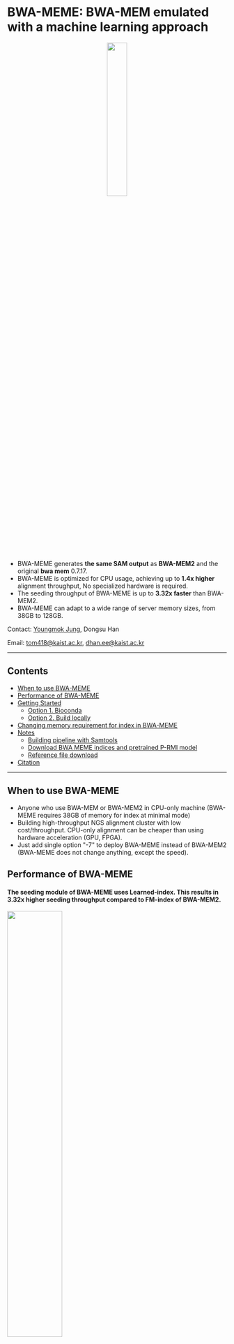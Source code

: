 # BWA-MEME: BWA-MEM emulated with a machine learning approach 
<div align="center">
<img src="images/DALL·E_logo_bwa.png" width="30%"  style="margin-left: auto; margin-right: auto; display: block;" />
</div>

- BWA-MEME generates **the same SAM output** as **BWA-MEM2** and the original **bwa mem** 0.7.17.
- BWA-MEME is optimized for CPU usage, achieving up to **1.4x higher** alignment throughput, No specialized hardware is required.
- The seeding throughput of BWA-MEME is up to **3.32x faster** than BWA-MEM2.
- BWA-MEME can adapt to a wide range of server memory sizes, from 38GB to 128GB.
  
Contact: [Youngmok Jung](https://quito418.github.io/quito418/), Dongsu Han

Email: tom418@kaist.ac.kr, dhan.ee@kaist.ac.kr

---

## Contents
* [When to use BWA-MEME](#when-to-use-bwa-meme)
* [Performance of BWA-MEME](#performance-of-bwa-meme)
* [Getting Started](#getting-started)
  + [Option 1. Bioconda](#install-option-1-bioconda)
  + [Option 2. Build locally](#install-option-2-build-locally)
* [Changing memory requirement for index in BWA-MEME](#changing-memory-requirement-for-index-in-bwa-meme)
* [Notes](#notes)
  + [Building pipeline with Samtools](#building-pipeline-with-samtools)
  + [Download BWA MEME indices and pretrained P-RMI model](#download-meme-indices-and-pretrained-p-rmi-model)
  + [Reference file download](#reference-file-download)
* [Citation](#citation)
---
## When to use BWA-MEME
- Anyone who use BWA-MEM or BWA-MEM2 in CPU-only machine (BWA-MEME requires 38GB of memory for index at minimal mode)
- Building high-throughput NGS alignment cluster with low cost/throughput. CPU-only alignment can be cheaper than using hardware acceleration (GPU, FPGA).
- Just add single option "-7" to deploy BWA-MEME instead of BWA-MEM2 (BWA-MEME does not change anything, except the speed).

## Performance of BWA-MEME
#### The seeding module of BWA-MEME uses Learned-index. This results in 3.32x higher seeding throughput compared to FM-index of BWA-MEM2.
<img src="https://github.com/kaist-ina/BWA-MEME/blob/master/images/BWA-MEME-SeedingResults.jpg" width="50%"/>

#### End-to-end alignment throughput is up to 1.4x higher than BWA-MEM2.
<img src="https://github.com/kaist-ina/BWA-MEME/blob/master/images/BWA-MEME-alignment_throughput.png" width="50%" />

---
## Getting Started
### Install Option 1. Bioconda
```sh
# Install with conda, bwa-meme and the learned-index train script "build_rmis_dna.sh" will be installed
conda install -c conda-forge -c bioconda bwa-meme

# Print version and Mode of compiled binary executable
# bwa-meme binary automatically choose the binary based on the SIMD instruction supported (SSE, AVX2, AVX512 ...)
# Other modes of bwa-meme is available as bwa-meme_mode1 or bwa-meme_mode2
bwa-meme version

```
### Build index of the reference DNA sequence
```sh
# Build index (Takes ~1hr for human genome)
# we recommend using at least 8 threads
bwa-meme index -a meme <input.fasta> -t <thread number>
```
### Training P-RMI
```sh
# Run code below to train P-RMI, suffix array is required which is generated in index build code
# takes about 15 minute for human genome with single thread
build_rmis_dna.sh <input.fasta>
```

### Run alignment and compare SAM output with BWA-MEM2
```sh
# Perform alignment with BWA-MEME, add -7 option
bwa-meme mem -7 -Y -K 100000000 -t <num_threads> <input.fasta> <input_1.fastq> -o <output_meme.sam>

# Below runs alignment with BWA-MEM2, without -7 option
bwa-meme mem -Y -K 100000000 -t <num_threads> <input.fasta> <input_1.fastq> -o <output_mem2.sam>

# Compare output SAM files
diff <output_mem2.sam> <output_meme.sam>

# To diff large SAM files use https://github.com/unhammer/diff-large-files
```

---
### Install Option 2. Build locally
#### Compile the code
```sh
# Compile from source
git clone https://github.com/kaist-ina/BWA-MEME.git BWA-MEME
cd BWA-MEME

# To compile all binary executables run below command. 
# Put the highest number of available vCPU cores
# You should also have cmake installed. Download by sudo apt-get install cmake
make -j<num_threads>

# Print version and Mode of compiled binary executable
# bwa-meme binary automatically choose the binary based on the SIMD instruction supported (SSE, AVX2, AVX512 ...)
# Other modes of bwa-meme is available as bwa-meme_mode1 or bwa-meme_mode2
./bwa-meme version

# For bwa-meme with mode 1 or 2 see below
```
### Build index of the reference DNA sequence
```sh
# Build index (Takes ~1hr for human genome)
# we recommend using 32 threads
./bwa-meme index -a meme <input.fasta> -t <thread number>
```
### Training P-RMI 
Prerequisites for building locally: To use the train code, please [install Rust](https://rustup.rs/).
```sh
# Run code below to train P-RMI, suffix array is required which is generated in index build code
# takes about 15 minute for human genome with single thread
./build_rmis_dna.sh <input.fasta>
```

### Run alignment and compare SAM output with BWA-MEM2
```sh
# Perform alignment with BWA-MEME, add -7 option
./bwa-meme mem -7 -Y -K 100000000 -t <num_threads> <input.fasta> <input_1.fastq> -o <output_meme.sam>

# Below runs alignment with BWA-MEM2, without -7 option
./bwa-meme mem -Y -K 100000000 -t <num_threads> <input.fasta> <input_1.fastq> -o <output_mem2.sam>

# Compare output SAM files
diff <output_mem2.sam> <output_meme.sam>

# To diff large SAM files use https://github.com/unhammer/diff-large-files
```

### Test scripts and executables are available in the BWA-MEME/test folder
---
## Changing memory requirement for index in BWA-MEME 
```sh
# You can check the MODE value by running version command
# mode 1: 38GB in index size
./bwa-meme_mode1 version
# mode 2: 88GB in index size
./bwa-meme_mode2 version
# mode 3: 118GB in index size, fastest mode
./bwa-meme  version

# If binary executable does not exist, run below command to compile
make clean
make -j<number of threads>

```
---
## Notes

* BWA-MEME requires at least 64 GB RAM (with minimal acceleration BWA-MEME requires 38GB of memory). For WGS runs on human genome (>32 threads) with full acceleration of BWA-MEME, it is recommended to have 140-192 GB RAM.

* When deploying BWA-MEME with many threads, mimalloc library is recommended for a better performance (Enabled at default).

### Building pipeline with Samtools
Credits to @keiranmraine, see issue [#10](../../issues/10)

- Due to increased alignment throughput, given enough threads the bottleneck moves from `alignment` to `Samtools sorting`. As a result BWA-MEME might require additional pipeline modification (not a simple drop-in replacement)
- To reduce the CPU waste, you might want to use `mbuffer` in the pipeline or write alignment outputs to a file with fast compression. 
```
# mbuffer size should be determined by memory option given to samtools.
# ex) samtools sort uses 20 threads, 1G per each thread, so mbuffer size should be 20G (= -m 1G x -@ 20)
bwa-meme mem -7 -K 100000000 -t 32 \
 <reference> <fastq 1> <fastq 2> \
 | mbuffer -m 20G \
 | samtools sort -m 1G --output-fmt bam,level=1 -T ./sorttmp -@ 20 - > sorted.bam
```

### Reference file download
You can download the reference using the command below.
```sh
# Download human_g1k_v37.fasta human genome and decompress it
wget -c ftp://ftp-trace.ncbi.nih.gov/1000genomes/ftp/technical/reference/human_g1k_v37.fasta.gz
gunzip human_g1k_v37.fasta.gz

# hg38 human reference
wget -c https://storage.googleapis.com/genomics-public-data/references/hg38/v0/Homo_sapiens_assembly38.fasta
```

### Download MEME indices and pretrained P-RMI model
```sh
# We provide the pretrained models and all indices required alignment (for hg37 and hg38 human reference) 
# you can download in the link below.
https://web.inalab.net/~bwa-meme/

# Indices of MEME and models should be in the same folder, we follow the prefix-based loading in bwa-mem
```

## Citation

If you use BWA-MEME, please cite the following [paper](https://academic.oup.com/bioinformatics/advance-article/doi/10.1093/bioinformatics/btac137/6543607)
> **Youngmok Jung, Dongsu Han, BWA-MEME: BWA-MEM emulated with a machine learning approach, Bioinformatics, Volume 38, Issue 9, 1 May 2022, Pages 2404–2413, https://doi.org/10.1093/bioinformatics/btac137**


```
@article{10.1093/bioinformatics/btac137,
    author = {Jung, Youngmok and Han, Dongsu},
    title = "{BWA-MEME: BWA-MEM emulated with a machine learning approach}",
    journal = {Bioinformatics},
    volume = {38},
    number = {9},
    pages = {2404-2413},
    year = {2022},
    month = {03},
    issn = {1367-4803},
    doi = {10.1093/bioinformatics/btac137},
    url = {https://doi.org/10.1093/bioinformatics/btac137},
    eprint = {https://academic.oup.com/bioinformatics/article-pdf/38/9/2404/43480985/btac137.pdf},
}

```

<!-- ## Todo

* Support BAM output

* Support Sorting

* Support Markduplicate -->

